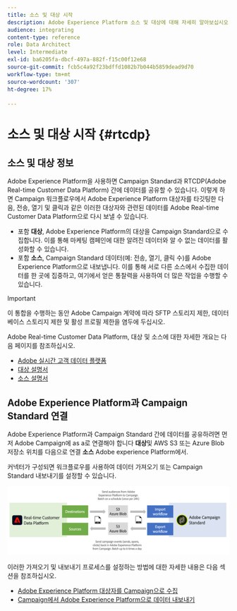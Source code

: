 ```yaml
---
title: 소스 및 대상 시작
description: Adobe Experience Platform 소스 및 대상에 대해 자세히 알아보십시오.
audience: integrating
content-type: reference
role: Data Architect
level: Intermediate
exl-id: ba6205fa-dbcf-497a-882f-f15c00f12e68
source-git-commit: fcb5c4a92f23bdffd1082b7b044b5859dead9d70
workflow-type: tm+mt
source-wordcount: '307'
ht-degree: 17%

---
```


# 소스 및 대상 시작 {#rtcdp}

## 소스 및 대상 정보

Adobe Experience Platform을 사용하면 Campaign Standard과 RTCDP(Adobe Real-time Customer Data Platform) 간에 데이터를 공유할 수 있습니다. 이렇게 하면 Campaign 워크플로우에서 Adobe Experience Platform 대상자를 타깃팅한 다음, 전송, 열기 및 클릭과 같은 이러한 대상자와 관련된 데이터를 Adobe Real-time Customer Data Platform으로 다시 보낼 수 있습니다.

* 포함 **대상**, Adobe Experience Platform의 대상을 Campaign Standard으로 수집합니다. 이를 통해 마케팅 캠페인에 대한 알려진 데이터와 알 수 없는 데이터를 활성화할 수 있습니다.
* 포함 **소스**, Campaign Standard 데이터(예: 전송, 열기, 클릭 수)를 Adobe Experience Platform으로 내보냅니다. 이를 통해 서로 다른 소스에서 수집한 데이터를 한 곳에 집중하고, 여기에서 얻은 통찰력을 사용하여 더 많은 작업을 수행할 수 있습니다.


>[!IMPORTANT]
>
>이 통합을 수행하는 동안 Adobe Campaign 계약에 따라 SFTP 스토리지 제한, 데이터베이스 스토리지 제한 및 활성 프로필 제한을 염두에 두십시오.

Adobe Real-time Customer Data Platform, 대상 및 소스에 대한 자세한 개요는 다음 페이지를 참조하십시오.

* [Adobe 실시간 고객 데이터 플랫폼](https://experienceleague.adobe.com/docs/experience-platform/rtcdp/overview.html?lang=ko)
* [대상 설명서](https://experienceleague.adobe.com/docs/experience-platform/destinations/home.html?lang=ko)
* [소스 설명서](https://experienceleague.adobe.com/docs/experience-platform/sources/home.html?lang=ko)

## Adobe Experience Platform과 Campaign Standard 연결

Adobe Experience Platform과 Campaign Standard 간에 데이터를 공유하려면 먼저 Adobe Campaign에 as a로 연결해야 합니다 **대상**&#x200B;및 AWS S3 또는 Azure Blob 저장소 위치를 다음으로 연결 **소스** Adobe experience Platform에서.

커넥터가 구성되면 워크플로우를 사용하여 데이터 가져오기 또는 Campaign Standard 내보내기를 설정할 수 있습니다.

![](assets/rtcdp-schema.png)

이러한 가져오기 및 내보내기 프로세스를 설정하는 방법에 대한 자세한 내용은 다음 섹션을 참조하십시오.

* [Adobe Experience Platform 대상자를 Campaign으로 수집](../../integrating/using/ingest-aep-data.md)
* [Campaign에서 Adobe Experience Platform으로 데이터 내보내기](../../integrating/using/export-campaign-data.md)

